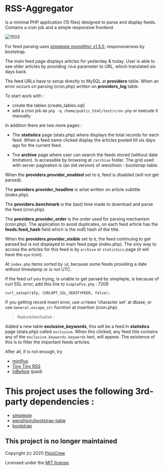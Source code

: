 # RSS-Aggregator

Is a minimal PHP application (15 files) designed to parse and display feeds. Contains a cron job and a simple responsive frontend.

![1503](https://user-images.githubusercontent.com/3852762/92325863-89531a80-f056-11ea-9d48-5c2d20dd6f14.jpg)

For feed parsing uses [simplepie monolithic v1.5.5](https://github.com/simplepie/simplepie), responsiveness by bootstrap.

The main feed page displays articles for yesterday & today. User is able to see older articles by providing `?d=6` parameter to URL, which translated six days back.

The feed URLs have to setup directly to MySQL at **providers** table. When an error occurs on parsing (cron.php) written on **providers_log** table.

To start work with :

- create the tables (create_tables.sql)
- add a cron job as `php -q /home/public_html/test/cron.php` or execute it manually

In addition there are two more pages :

- The **statistics** page (stats.php) where displays the total records for each feed. When a feed name clicked display the articles posted till six days ago for the current feed.

- Tne **archive** page where user can search the feeds stored (without date limitation). Is accessible by browsing at `/archive` folder. The grid used with server pagination is (an old version) of wenzhixin - bootstrap-table.

When the **providers.provider_enabled** set to `0`, feed is disabled (will not get parsed).

The **providers.provider_headline** is what written on article subtitle (index.php).

The **providers.benchmark** is the (last) time made to download and parse the feed (cron.php).

The **providers.provider_order** is the order used for parsing mechanism (cron.php). The application to avoid duplicates, on each feed article has the **feeds.feed_hash** field which is the md5 hash of the title.

When the **providers.provider_visible** set to `0`, the feed continuing to get parsed but is not displayed to main feed page (index.php). The only way to access the articles for this feed is by `archive` or `statistics` page (it will have the `eye` icon).

At `index.php` items sorted by `id`, because some feeds providing a date without timestamp or is not UTC.

If the feed url you trying, is unable to get parsed by simplepie, is because of curl SSL error, add this line to `SimplePie.php` : 7209
```
curl_setopt($fp, CURLOPT_SSL_VERIFYPEER, false);
```

If you getting record insert error, use `utf8mb4` 'character set' at dbase, or use `General.escape_str` fucntion at insertion (cron.php).

> feature/exclusive :

Added a new table **exclusive_keywords**, this will be a feed in **statistics** page (stats.php) called `exclusive`. When this clicked, any feed title contains any of the `exclusive_keywords.keywords` text, will appear. The existence of this is to filter the important feeds articles.

After all, if is not enough, try 
- [miniflux](https://github.com/denfil/miniflux-php)
- [Tiny Tiny RSS](https://tt-rss.org/)
- [InBefore](https://codecanyon.net/item/inbefore-news-aggregator-search-engine-youtube-downloader/24809255) (paid)


# This project uses the following 3rd-party dependencies :
- [simplepie](https://simplepie.org/)<br>
- [wenzhixin/bootstrap-table](https://github.com/wenzhixin/bootstrap-table)<br>
- [bootstrap](https://getbootstrap.com/)<br>


## This project is no longer maintained
Copyright (c) 2020 [PipisCrew](http://pipiscrew.com)

Licensed under the [MIT license](http://www.opensource.org/licenses/mit-license.php).
